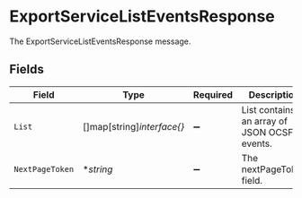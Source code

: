 # ExportServiceListEventsResponse

The ExportServiceListEventsResponse message.


## Fields

| Field                                       | Type                                        | Required                                    | Description                                 |
| ------------------------------------------- | ------------------------------------------- | ------------------------------------------- | ------------------------------------------- |
| `List`                                      | []map[string]*interface{}*                  | :heavy_minus_sign:                          | List contains an array of JSON OCSF events. |
| `NextPageToken`                             | **string*                                   | :heavy_minus_sign:                          | The nextPageToken field.                    |